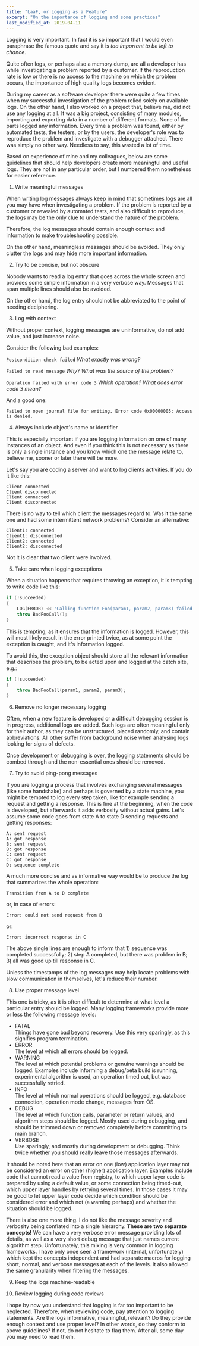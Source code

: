 ```yaml
---
title: "LaaF, or Logging as a Feature"
excerpt: "On the importance of logging and some practices"
last_modified_at: 2019-04-11
---
```


Logging is very important. In fact it is so important that I would even paraphrase the famous quote and say it is _too important to be left to chance_.

Quite often logs, or perhaps also a memory dump, are all a developer has while investigating a problem reported by a customer. If the reproduction rate is low or there is no access to the machine on which the problem occurs, the importance of high quality logs becomes evident.

During my career as a software developer there were quite a few times when my successful investigation of the problem relied solely on available logs. On the other hand, I also worked on a project that, believe me, did not use any logging at all. It was a big project, consisting of many modules, importing and exporting data in a number of different formats. None of the parts logged any information. Every time a problem was found, either by automated tests, the testers, or by the users, the developer's role was to reproduce the problem and investigate with a debugger attached. There was simply no other way. Needless to say, this wasted a lot of time.

Based on experience of mine and my colleagues, below are some guidelines that should help developers create more meaningful and useful logs. They are not in any particular order, but I numbered them nonetheless for easier reference.

 1. Write meaningful messages

When writing log messages always keep in mind that sometimes logs are all you may have when investigating a problem. If the problem is reported by a customer or revealed by automated tests, and also difficult to reproduce, the logs may be the only clue to understand the nature of the problem.

Therefore, the log messages should contain enough context and information to make troubleshooting possible.

On the other hand, meaningless messages should be avoided. They only clutter the logs and may hide more important information.

 2. Try to be concise, but not obscure

Nobody wants to read a log entry that goes across the whole screen and provides some simple information in a very verbose way. Messages that span multiple lines should also be avoided.

On the other hand, the log entry should not be abbreviated to the point of needing deciphering.

 3. Log with context

Without proper context, logging messages are uninformative, do not add value, and just increase noise.

Consider the following bad examples:

`Postcondition check failed` _What exactly was wrong?_

`Failed to read message` _Why? What was the source of the problem?_

`Operation failed with error code 3` _Which operation? What does error code 3 mean?_

And a good one:

`Failed to open journal file for writing. Error code 0x00000005: Access is denied.`

 4. Always include object's name or identifier

This is especially important if you are logging information on one of many instances of an object. And even if you think this is not necessary as there is only a single instance and you know which one the message relate to, believe me, sooner or later there will be more.

Let's say you are coding a server and want to log clients activities. If you do it like this:

```
Client connected
Client disconnected
Client connected
Client disconnected
```

There is no way to tell which client the messages regard to. Was it the same one and had some intermittent network problems? Consider an alternative:

```
Client1: connected
Client1: disconnected
Client2: connected
Client2: disconnected
```

Not it is clear that two client were involved.

 5. Take care when logging exceptions

When a situation happens that requires throwing an exception, it is tempting to write code like this:

```c++
if (!succeeded)
{
    LOG(ERROR) << "Calling function Foo(param1, param2, param3) failed.";
    throw BadFooCall();
}
```

This is tempting, as it ensures that the information is logged. However, this will most likely result in the error printed twice, as at some point the exception is caught, and it's information logged.

To avoid this, the exception object should store all the relevant information that describes the problem, to be acted upon and logged at the catch site, e.g.:

```c++
if (!succeeded)
{
    throw BadFooCall(param1, param2, param3);
}
```

 6. Remove no longer necessary logging

Often, when a new feature is developed or a difficult debugging session is in progress, additional logs are added. Such logs are often meaningful only for their author, as they can be unstructured, placed randomly, and contain abbreviations. All other suffer from background noise when analysing logs looking for signs of defects.

Once development or debugging is over, the logging statements should be combed through and the non-essential ones should be removed.

 7. Try to avoid ping-pong messages

If you are logging a process that involves exchanging several messages (like some handshake) and perhaps is governed by a state machine, you might be tempted to log every step taken, like for example sending a request and getting a response. This is fine at the beginning, when the code is developed, but afterwards it adds verbosity without actual gains. Let's assume some code goes from state A to state D sending requests and getting responses:

```
A: sent request
A: got response
B: sent request
B: got response
C: sent request
C: got response
D: sequence complete
```

A much more concise and as informative way would be to produce the log that summarizes the whole operation:

```
Transition from A to D complete
```

or, in case of errors:

```
Error: could not send request from B
```

or:

```
Error: incorrect response in C
```

The above single lines are enough to inform that 1) sequence was completed successfully; 2) step A completed, but there was problem in B; 3) all was good up till response in C.

Unless the timestamps of the log messages may help locate problems with slow communication in themselves, let's reduce their number.

 8. Use proper message level

This one is tricky, as it is often difficult to determine at what level a particular entry should be logged. Many logging frameworks provide more or less the following message levels:

 * FATAL<br/>Things have gone bad beyond recovery. Use this very sparingly, as this signifies program termination.
 * ERROR<br/>The level at which all errors should be logged.
 * WARNING<br/>The level at which potential problems or genuine warnings should be logged. Examples include informing a debug/beta build is running, experimental algorithm is used, an operation timed out, but was successfully retried.
 * INFO<br/>The level at which normal operations should be logged, e.g. database connection, operation mode change, messages from OS.
 * DEBUG<br/>The level at which function calls, parameter or return values, and algorithm steps should be logged. Mostly used during debugging, and should be trimmed down or removed completely before committing to main branch.
 * VERBOSE<br/>Use sparingly, and mostly during development or debugging. Think twice whether you should really leave those messages afterwards.

It should be noted here that an error on one (low) application layer may not be considered an error on other (higher) application layer. Examples include code that cannot read a value from registry, to which upper layer code is prepared by using a default value, or some connection being timed-out, which upper layer handles by retrying several times. In those cases it may be good to let upper layer code decide which condition should be considered error and which not (a warning perhaps) and whether the situation should be logged.

There is also one more thing. I do not like the message severity and verbosity being conflated into a single hierarchy. **These are two separate concepts!** We can have a very verbose error message providing lots of details, as well as a very short debug message that just names current algorithm step. Unfortunately, this mixing is very common in logging frameworks. I have only once seen a framework (internal, unfortunately) which kept the concepts independent and had separate macros for logging short, normal, and verbose messages at each of the levels. It also allowed the same granularity when filtering the messages.

 9. Keep the logs machine-readable



 10. Review logging during code reviews

I hope by now you understand that logging is far too important to be neglected. Therefore, when reviewing code, pay attention to logging statements. Are the logs informative, meaningful, relevant? Do they provide enough context and use proper level? In other words, do they conform to above guidelines? If not, do not hesitate to flag them. After all, some day you may need to read them.
